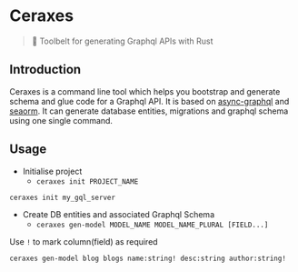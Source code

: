 # Ceraxes

> 🐉 Toolbelt for generating Graphql APIs with Rust

## Introduction

Ceraxes is a command line tool which helps you bootstrap and generate schema and glue code for a Graphql API. It is based on [async-graphql](https://github.com/async-graphql/async-graphql) and [seaorm](https://github.com/SeaQL/sea-orm). It can generate database entities, migrations and graphql schema using one single command.

## Usage

- Initialise project 
  - `ceraxes init PROJECT_NAME`

```sh
ceraxes init my_gql_server
```

- Create DB entities and associated Graphql Schema 
  - `ceraxes gen-model MODEL_NAME MODEL_NAME_PLURAL [FIELD...]`

Use `!` to mark column(field) as required

```sh
ceraxes gen-model blog blogs name:string! desc:string author:string!
```
